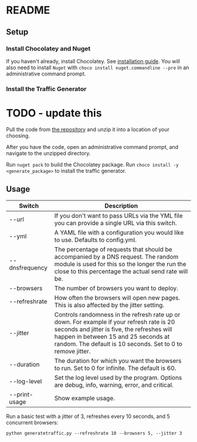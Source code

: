 # README

## Setup 

### Install Chocolatey and Nuget

If you haven't already, install Chocolatey. See [installation guide](https://chocolatey.org/docs/installation).
You will also need to install `Nuget` with `choco install nuget.commandline --pre` in an administrative command prompt.

### Install the Traffic Generator

# TODO - update this
Pull the code from [the repository](https://github.com/grantcurell/generatewebtraffic/releases/download/beta1/generatewebtraffic.zip) and unzip it into a location of your choosing.

After you have the code, open an administrative command prompt, and navigate to the unzipped directory.

Run `nuget pack` to build the Chocolatey package.
Run `choco install -y <generate_package>` to install the traffic generator.

## Usage

| Switch         | Description                                                                                                                                                                                                                                    |
|----------------|------------------------------------------------------------------------------------------------------------------------------------------------------------------------------------------------------------------------------------------------|
| --url          | If you don't want to pass URLs via the YML file you can provide a single URL via this switch.                                                                                                                                                  |
| --yml          | A YAML file with a configuration you would like to use. Defaults to config.yml.                                                                                                                                                                |
| --dnsfrequency | The percentage of requests that should be accompanied by a DNS request. The random module is used for this so the longer the run the close to this percentage the actual send rate will be.                                                    |
| --browsers     | The number of browsers you want to deploy.                                                                                                                                                                                                     |
| --refreshrate  | How often the browsers will open new pages. This is also affected by the jitter setting.                                                                                                                                                       |
| --jitter       | Controls randomness in the refresh rate up or down. For example if your refresh rate is 20 seconds and jitter is five, the refreshes will happen in between 15 and 25 seconds at random. The default is 10 seconds. Set to 0 to remove jitter. |
| --duration     | The duration for which you want the browsers to run. Set to 0 for infinite. The default is 60.                                                                                                                                                 |
| --log-level    | Set the log level used by the program. Options are debug, info, warning, error, and critical.                                                                                                                                                  |
| --print-usage  | Show example usage.                                                                                                                                                                                                                            |

Run a basic test with a jitter of 3, refreshes every 10 seconds, and 5 concurrent browsers:

`python generatetraffic.py --refreshrate 10 --browsers 5, --jitter 3`